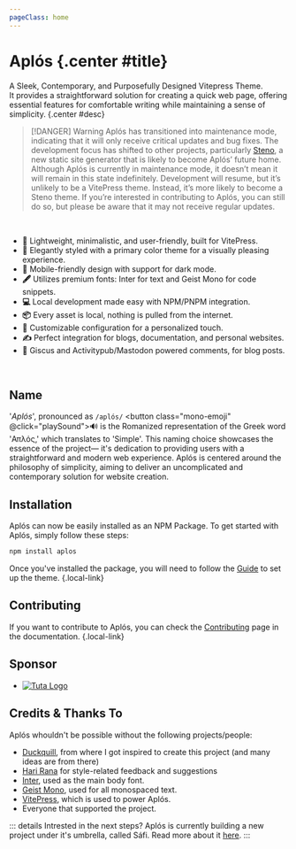 ```yaml
---
pageClass: home
---
```


# Aplós {.center #title}

A Sleek, Contemporary, and Purposefully Designed Vitepress Theme.\
It provides a straightforward solution for creating a quick web page, offering essential features for comfortable writing while maintaining a sense of simplicity. {.center #desc}

> [!DANGER] Warning
> Aplós has transitioned into maintenance mode, indicating that it will only receive critical updates and bug fixes. The development focus has shifted to other projects, particularly [Steno](https://github.com/stenodevs/steno), a new static site generator that is likely to become Aplós’ future home. Although Aplós is currently in maintenance mode, it doesn’t mean it will remain in this state indefinitely. Development will resume, but it’s unlikely to be a VitePress theme. Instead, it’s more likely to become a Steno theme. If you’re interested in contributing to Aplós, you can still do so, but please be aware that it may not receive regular updates.

<section id="features">
<br>

- **🚀** Lightweight, minimalistic, and user-friendly, built for VitePress.
- **🎨** Elegantly styled with a primary color theme for a visually pleasing experience.
- **📱** Mobile-friendly design with support for dark mode.
- **🖋️** Utilizes premium fonts: Inter for text and Geist Mono for code snippets.
- **💻** Local development made easy with NPM/PNPM integration.
- **📦** Every asset is local, nothing is pulled from the internet.
- **🔧** Customizable configuration for a personalized touch.
- **✍️** Perfect integration for blogs, documentation, and personal websites.
- **💬** Giscus and Activitypub/Mastodon powered comments, for blog posts.

</section>

<br>
<aside>

## Name

'_Aplós_', pronounced as `/aplós/` <button class="mono-emoji" @click="playSound">🔊</button> is the Romanized representation of the Greek word 'Απλός,' which translates to 'Simple'. This naming choice showcases the essence of the project— it's dedication to providing users with a straightforward and modern web experience. Aplós is centered around the philosophy of simplicity, aiming to deliver an uncomplicated and contemporary solution for website creation.

</aside>

## Installation

Aplós can now be easily installed as an NPM Package. To get started with Aplós, simply follow these steps:

```bash
npm install aplos
```

Once you've installed the package, you will need to follow the [Guide](/guide/#package) to set up the theme. {.local-link}

## Contributing

If you want to contribute to Aplós, you can check the [Contributing](/contributing) page in the documentation. {.local-link}

## Sponsor

<section class="usedby">
  <ul>
    <li>
      <a href="https://tuta.com" target="_blank" rel="noreferrer">
        <img src="https://tuta.com/assets/Logo_text.LuqsxYBF_Z2cigi2.webp#no-border#static" alt="Tuta Logo" tabindex="0">
      </a>
    </li>
  </ul>
</section>

## Credits & Thanks To

Aplós whouldn't be possible without the following projects/people:

- [Duckquill](https://duckquill.daudix.one), from where I got inspired to create this project (and many ideas are from there)
- [Hari Rana](https://tesk.page/) for style-related feedback and suggestions
- [Inter](https://rsms.me/inter/), used as the main body font.
- [Geist Mono](https://vercel.com/font), used for all monospaced text.
- [VitePress](https://vitepress.dev), which is used to power Aplós.
- Everyone that supported the project.

::: details Intrested in the next steps?
Aplós is currently building a new project under it's umbrella, called Sáfi. Read more about it [here](https://gabs.eu.org/blog/posts/next-steps-for-aplós).
:::

<script setup lang="ts">
    const playSound = () => {
      const audio = new Audio('https://s3-eu-west-1.amazonaws.com/com.idmgroup.lab.sounds.prod/el/a/d/c/adcf1a902482d8ad5ae10ea7307330e0.mp3');
      audio.play();
    }
</script>
